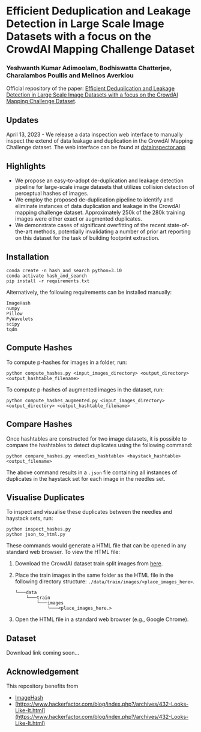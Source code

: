 # Efficient Deduplication and Leakage Detection in Large Scale Image Datasets with a focus on the CrowdAI Mapping Challenge Dataset

### Yeshwanth Kumar Adimoolam, Bodhiswatta Chatterjee, Charalambos Poullis and Melinos Averkiou


Official repository of the paper: [Efficient Deduplication and Leakage Detection in Large Scale Image Datasets with a focus on the CrowdAI Mapping Challenge Dataset](https://arxiv.org/abs/2304.02296v1).


## Updates

April 13, 2023 - We release a data inspection web interface to manually inspect the extend of data leakage and duplication in the CrowdAI Mapping Challenge dataset. The web interface can be found at [datainspector.app](https://datainspector.app/)


## Highlights
- We propose an easy-to-adopt de-duplication and leakage detection pipeline for large-scale image datasets that utilizes collision detection of perceptual hashes of images.
- We employ the proposed de-duplication pipeline to identify and eliminate instances of data duplication and leakage in the CrowdAI mapping challenge dataset. Approximately 250k of the 280k training images were either exact or augmented duplicates.
- We demonstrate cases of significant overfitting of the recent state-of-the-art methods, potentially invalidating a number of prior art reporting on this dataset for the task of building footprint extraction.

## Installation

```
conda create -n hash_and_search python=3.10
conda activate hash_and_search
pip install -r requirements.txt
```
Alternatively, the following requirements can be installed manually:
```
ImageHash
numpy
Pillow
PyWavelets
scipy
tqdm
```

## Compute Hashes
To compute p-hashes for images in a folder, run:

```
python compute_hashes.py <input_images_directory> <output_directory> <output_hashtable_filename>
```

To compute p-hashes of augmented images in the dataset, run:
```
python compute_hashes_augmented.py <input_images_directory> <output_directory> <output_hashtable_filename>
```

## Compare Hashes
Once hashtables are constructed for two image datasets, it is possible to compare the hashtables to detect duplicates using the following command:
```
python compare_hashes.py <needles_hashtable> <haystack_hashtable> <output_filename>
```
The above command results in a `.json` file containing all instances of duplicates in the haystack set for each image in the needles set.

## Visualise Duplicates
To inspect and visualise these duplicates between the needles and haystack sets, run:

```
python inspect_hashes.py
python json_to_html.py
```
These commands would generate a HTML file that can be opened in any standard web browser. To view the HTML file:

1. Download the CrowdAI dataset train split images from [here](https://www.aicrowd.com/challenges/mapping-challenge/dataset_files).
2. Place the train images in the same folder as the HTML file in the following directory structure: `./data/train/images/<place_images_here>`.
    ```
    └───data
        └───train
            └───images
                └───<place_images_here.>
    ```

3. Open the HTML file in a standard web browser (e.g., Google Chrome).

## Dataset

Download link coming soon...
<!-- Download the deduplicated and corrected subset of the CrowdAI dataset [here](). -->

<!-- ## Citation
If you find our work useful in your research, please consider citing:
```

``` -->

## Acknowledgement
This repository benefits from
- [ImageHash](https://github.com/JohannesBuchner/imagehash)
- [https://www.hackerfactor.com/blog/index.php?/archives/432-Looks-Like-It.html](https://www.hackerfactor.com/blog/index.php?/archives/432-Looks-Like-It.html)
<!-- - [hawp](https://github.com/cherubicXN/hawp) -->
<!-- - [hawp](https://github.com/cherubicXN/hawp) -->
<!-- - [hawp](https://github.com/cherubicXN/hawp) -->
<!-- - [hawp](https://github.com/cherubicXN/hawp) -->